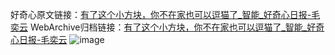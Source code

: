 好奇心原文链接：[有了这个小方块，你不在家也可以逗猫了_智能_好奇心日报-毛奕云](https://www.qdaily.com/articles/4730.html)
WebArchive归档链接：[有了这个小方块，你不在家也可以逗猫了_智能_好奇心日报-毛奕云](http://web.archive.org/web/20190623162537/https://www.qdaily.com/articles/4730.html)
![image](http://ww3.sinaimg.cn/large/007d5XDply1g3w5pn4uisj30u048i1kx)
